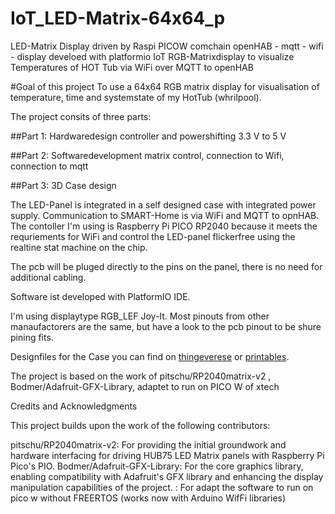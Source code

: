 # IoT_LED-Matrix-64x64_p
LED-Matrix Display driven by Raspi PICOW  comchain openHAB - mqtt - wifi - display develoed with platformio
IoT RGB-Matrixdisplay to visualize Temperatures of HOT Tub via WiFi over MQTT to openHAB

#Goal of this project
To use a 64x64 RGB matrix display for visualisation of temperature, time and systemstate of my HotTub (whrilpool).

The project consits of three parts:

##Part 1: 
Hardwaredesign controller and powershifting 3.3 V to 5 V 

##Part 2: 
Softwaredevelopment matrix control, connection to Wifi, connection to mqtt 

##Part 3: 3D Case design

The LED-Panel is integrated in a self designed case with integrated power supply. Communication to SMART-Home is via WiFi and MQTT to opnHAB.
The contoller I'm using is Raspberry Pi PICO RP2040 because it meets the requriements for WiFi and control the LED-panel flickerfree using the realtine stat machine on the chip.

The pcb will be pluged directly to the pins on the panel, there is no need for additional cabling.

Software ist developed with PlatformIO IDE.

I'm using displaytype RGB_LEF Joy-It. Most pinouts from other manaufactorers are the same, but have a look to the pcb pinout to be shure pining fits.

Designfiles for the Case you can find on [thingeverese]() or [printables]().

The project is based on the work of pitschu/RP2040matrix-v2 , Bodmer/Adafruit-GFX-Library, adaptet to run on PICO W of xtech

Credits and Acknowledgments

This project builds upon the work of the following contributors:

pitschu/RP2040matrix-v2: For providing the initial groundwork and hardware interfacing for driving HUB75 LED Matrix panels with Raspberry Pi Pico's PIO.
Bodmer/Adafruit-GFX-Library: For the core graphics library, enabling compatibility with Adafruit's GFX library and enhancing the display manipulation capabilities of the project.
: For adapt the software to run on pico w without FREERTOS (works now with Arduino WifFi libraries) 

